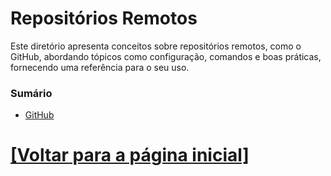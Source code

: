 # Repositórios Remotos

Este diretório apresenta conceitos sobre repositórios remotos, como o GitHub, abordando tópicos como configuração, comandos e boas práticas, fornecendo uma referência para o seu uso.

### Sumário

- [GitHub](./1-github/1-github.md)

# [[Voltar para a página inicial]](../README.md)